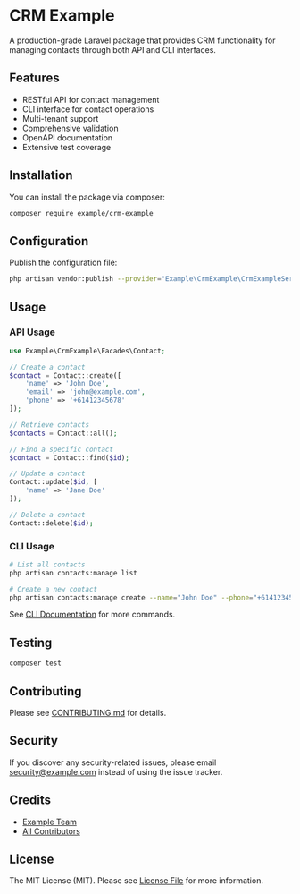 # CRM Example

A production-grade Laravel package that provides CRM functionality for managing contacts through both API and CLI interfaces.

## Features
- RESTful API for contact management
- CLI interface for contact operations
- Multi-tenant support
- Comprehensive validation
- OpenAPI documentation
- Extensive test coverage

## Installation

You can install the package via composer:

```bash
composer require example/crm-example
```

## Configuration

Publish the configuration file:

```bash
php artisan vendor:publish --provider="Example\CrmExample\CrmExampleServiceProvider"
```

## Usage

### API Usage
```php
use Example\CrmExample\Facades\Contact;

// Create a contact
$contact = Contact::create([
    'name' => 'John Doe',
    'email' => 'john@example.com',
    'phone' => '+61412345678'
]);

// Retrieve contacts
$contacts = Contact::all();

// Find a specific contact
$contact = Contact::find($id);

// Update a contact
Contact::update($id, [
    'name' => 'Jane Doe'
]);

// Delete a contact
Contact::delete($id);
```

### CLI Usage
```bash
# List all contacts
php artisan contacts:manage list

# Create a new contact
php artisan contacts:manage create --name="John Doe" --phone="+61412345678" --email="john@example.com"
```

See [CLI Documentation](./cli.md) for more commands.

## Testing

```bash
composer test
```

## Contributing

Please see [CONTRIBUTING.md](CONTRIBUTING.md) for details.

## Security

If you discover any security-related issues, please email security@example.com instead of using the issue tracker.

## Credits

- [Example Team](https://github.com/example)
- [All Contributors](../../contributors)

## License

The MIT License (MIT). Please see [License File](LICENSE.md) for more information.
